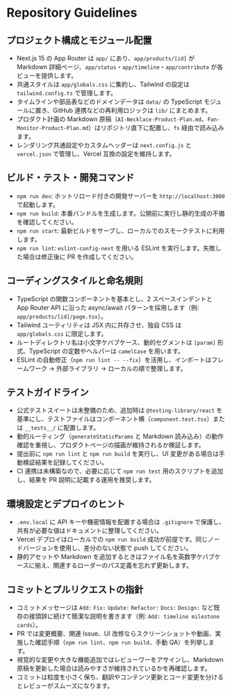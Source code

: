 # Repository Guidelines

## プロジェクト構成とモジュール配置
- Next.js 15 の App Router は `app/` にあり、`app/products/[id]` が Markdown 詳細ページ、`app/status`・`app/timeline`・`app/contribute` が各ビューを提供します。
- 共通スタイルは `app/globals.css` に集約し、Tailwind の設定は `tailwind.config.ts` で管理します。
- タイムラインや部品表などのドメインデータは `data/` の TypeScript モジュールに置き、GitHub 連携などの再利用ロジックは `lib/` にまとめます。
- プロダクト計画の Markdown 原稿（`AI-Necklace-Product-Plan.md`、`Fan-Monitor-Product-Plan.md`）はリポジトリ直下に配置し、`fs` 経由で読み込みます。
- レンダリング共通設定やカスタムヘッダーは `next.config.js` と `vercel.json` で管理し、Vercel 互換の設定を維持します。

## ビルド・テスト・開発コマンド
- `npm run dev`: ホットリロード付きの開発サーバーを `http://localhost:3000` で起動します。
- `npm run build`: 本番バンドルを生成します。公開前に実行し静的生成の不備を確認してください。
- `npm run start`: 最新ビルドをサーブし、ローカルでのスモークテストに利用します。
- `npm run lint`: `eslint-config-next` を用いる ESLint を実行します。失敗した場合は修正後に PR を作成してください。

## コーディングスタイルと命名規則
- TypeScript の関数コンポーネントを基本とし、2 スペースインデントと App Router API に沿った async/await パターンを採用します（例: `app/products/[id]/page.tsx`）。
- Tailwind ユーティリティは JSX 内に共存させ、独自 CSS は `app/globals.css` に限定します。
- ルートディレクトリ名は小文字ケバブケース、動的セグメントは `[param]` 形式、TypeScript の定数やヘルパーは `camelCase` を用います。
- ESLint の自動修正（`npm run lint -- --fix`）を活用し、インポートはフレームワーク → 外部ライブラリ → ローカルの順で整理します。

## テストガイドライン
- 公式テストスイートは未整備のため、追加時は `@testing-library/react` を基準にし、テストファイルはコンポーネント横（`component.test.tsx`）または `__tests__/` に配置します。
- 動的ルーティング（`generateStaticParams` と Markdown 読み込み）の動作確認を重視し、プロダクトページの描画が維持されるか検証します。
- 提出前に `npm run lint` と `npm run build` を実行し、UI 変更がある場合は手動検証結果を記録してください。
- CI 連携は未構築なので、必要に応じて `npm run test` 用のスクリプトを追加し、結果を PR 説明に記載する運用を推奨します。

## 環境設定とデプロイのヒント
- `.env.local` に API キーや機密情報を配置する場合は `.gitignore` で保護し、共有が必要な値はドキュメントに整理してください。
- Vercel デプロイはローカルでの `npm run build` 成功が前提です。同じノードバージョンを使用し、差分のない状態で push してください。
- 静的アセットや Markdown を追加するときはファイル名を英数字ケバブケースに揃え、関連するローダーのパス定義を忘れず更新します。

## コミットとプルリクエストの指針
- コミットメッセージは `Add:` `Fix:` `Update:` `Refactor:` `Docs:` `Design:` など既存の接頭辞に続けて簡潔な説明を書きます（例: `Add: timeline milestone cards`）。
- PR では変更概要、関連 Issue、UI 改修ならスクリーンショットや動画、実施した確認手順（`npm run lint`、`npm run build`、手動 QA）を列挙します。
- 視覚的な変更や大きな機能追加ではレビューワーをアサインし、Markdown 原稿を更新した場合は読みやすさが維持されているかを再確認します。
- コミットは粒度を小さく保ち、翻訳やコンテンツ更新とコード変更を分けるとレビューがスムーズになります。
